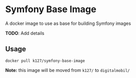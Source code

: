# Symfony Base Image

A docker image to use as base for building Symfony images

**TODO**: Add details

## Usage

`docker pull k127/symfony-base-image`

**Note:** this image will be moved from `k127/` to `digitalmobil/`
